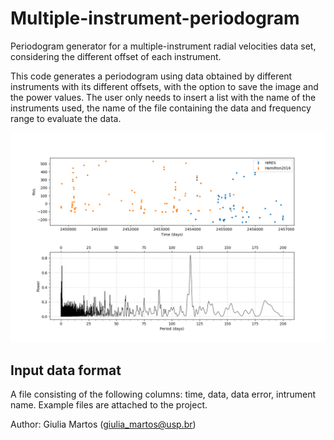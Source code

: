 # Multiple-instrument-periodogram
Periodogram generator for a multiple-instrument radial velocities data set, considering the different offset of each instrument.

This code generates a periodogram using data obtained by different instruments with its different offsets, with the option
to save the image and the power values.
The user only needs to insert a list with the name of the instruments used, the name of the file containing the data 
and frequency range to evaluate the data. 

  ![](70Vir.png)

## Input data format
A file consisting of the following columns: time, data, data error, intrument name.
Example files are attached to the project.

Author: Giulia Martos (giulia_martos@usp.br)
